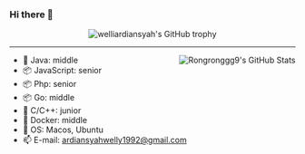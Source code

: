 ### Hi there 👋

<!--
**Rongronggg9/Rongronggg9** is a ✨ _special_ ✨ repository because its `README.md` (this file) appears on your GitHub profile.
Here are some ideas to get you started:
- 🔭 I’m currently working on ...
- 🌱 I’m currently learning ...
- 👯 I’m looking to collaborate on ...
- 🤔 I’m looking for help with ...
- 💬 Ask me about ...
- 📫 How to reach me: ...
- 😄 Pronouns: ...
- ⚡ Fun fact: ...
-->

<div align="center">
  <img src="https://github-profile-trophy.vercel.app/?username=welliardiansyah&column=-1" alt="welliardiansyah's GitHub trophy">
</div>

<hr>

<img align="right" src="https://github-readme-stats-rongronggg9.vercel.app/api?username=welliardiansyah&count_private=true&show_icons=true&theme=buefy&custom_title=🧶%20WELLIARDIANSYAH%20is%20vibrating" alt="Rongronggg9's GitHub Stats">

- 🐍 Java: middle
- 📦 JavaScript: senior
- 📦 Php: senior
- 📦 Go: middle
- 👀 C/C++: junior
- 🦈 Docker: middle
- 🍥 OS: Macos, Ubuntu
- 📫 E-mail: [ardiansyahwelly1992@gmail.com](ardiansyahwelly1992@gmail.com)
